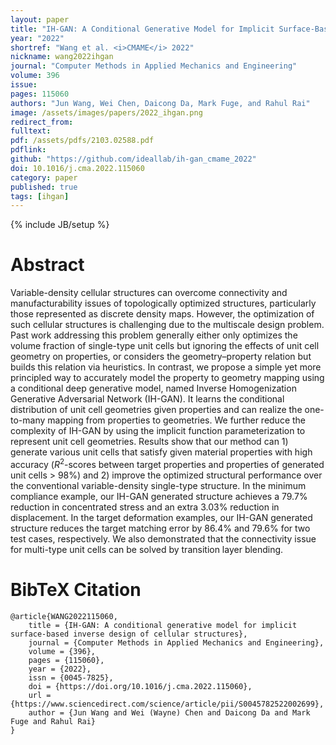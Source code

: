 ```yaml
---
layout: paper
title: "IH-GAN: A Conditional Generative Model for Implicit Surface-Based Inverse Design of Cellular Structures"
year: "2022"
shortref: "Wang et al. <i>CMAME</i> 2022"
nickname: wang2022ihgan
journal: "Computer Methods in Applied Mechanics and Engineering"
volume: 396
issue: 
pages: 115060
authors: "Jun Wang, Wei Chen, Daicong Da, Mark Fuge, and Rahul Rai"
image: /assets/images/papers/2022_ihgan.png
redirect_from: 
fulltext: 
pdf: /assets/pdfs/2103.02588.pdf
pdflink: 
github: "https://github.com/ideallab/ih-gan_cmame_2022"
doi: 10.1016/j.cma.2022.115060
category: paper
published: true
tags: [ihgan]
---
```

{% include JB/setup %}

# Abstract 

Variable-density cellular structures can overcome connectivity and manufacturability issues of topologically optimized structures, particularly those represented as discrete density maps. However, the optimization of such cellular structures is challenging due to the multiscale design problem. Past work addressing this problem generally either only optimizes the volume fraction of single-type unit cells but ignoring the effects of unit cell geometry on properties, or considers the geometry–property relation but builds this relation via heuristics. In contrast, we propose a simple yet more principled way to accurately model the property to geometry mapping using a conditional deep generative model, named Inverse Homogenization Generative Adversarial Network (IH-GAN). It learns the conditional distribution of unit cell geometries given properties and can realize the one-to-many mapping from properties to geometries. We further reduce the complexity of IH-GAN by using the implicit function parameterization to represent unit cell geometries. Results show that our method can 1) generate various unit cells that satisfy given material properties with high accuracy ($R^2$-scores between target properties and properties of generated unit cells > 98%) and 2) improve the optimized structural performance over the conventional variable-density single-type structure. In the minimum compliance example, our IH-GAN generated structure achieves a 79.7% reduction in concentrated stress and an extra 3.03% reduction in displacement. In the target deformation examples, our IH-GAN generated structure reduces the target matching error by 86.4% and 79.6% for two test cases, respectively. We also demonstrated that the connectivity issue for multi-type unit cells can be solved by transition layer blending.




# BibTeX Citation

```
@article{WANG2022115060,
	title = {IH-GAN: A conditional generative model for implicit surface-based inverse design of cellular structures},
	journal = {Computer Methods in Applied Mechanics and Engineering},
	volume = {396},
	pages = {115060},
	year = {2022},
	issn = {0045-7825},
	doi = {https://doi.org/10.1016/j.cma.2022.115060},
	url = {https://www.sciencedirect.com/science/article/pii/S0045782522002699},
	author = {Jun Wang and Wei (Wayne) Chen and Daicong Da and Mark Fuge and Rahul Rai}
}
```
